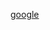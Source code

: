 [google](https://developer.mozilla.org/es/docs/Web/JavaScript/Reference/Global_Objects/Object/toString)